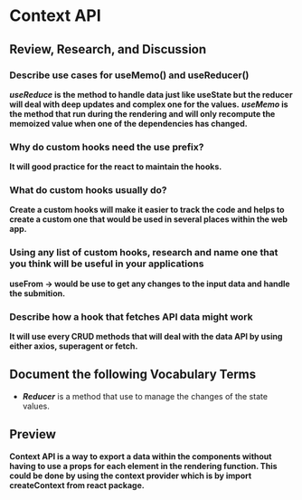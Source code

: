 # Context API

## Review, Research, and Discussion
### Describe use cases for useMemo() and useReducer()
**_useReduce_ is the method to handle data just like useState but the reducer will deal with deep updates and complex one for the values.**
**_useMemo_ is the method that run during the rendering and will only recompute the memoized value when one of the dependencies has changed.**

### Why do custom hooks need the use prefix?
**It will good practice for the react to maintain the hooks.**

### What do custom hooks usually do?
**Create a custom hooks will make it easier to track the code and helps to create a custom one that would be used in several places within the web app.**

### Using any list of custom hooks, research and name one that you think will be useful in your applications
**useFrom -> would be use to get any changes to the input data and handle the submition.**

### Describe how a hook that fetches API data might work
**It will use every CRUD methods that will deal with the data API by using either axios, superagent or fetch.**

## Document the following Vocabulary Terms
- **_Reducer_** is a method that use to manage the changes of the state values.

## Preview
**Context API is a way to export a data within the components without having to use a props for each element in the rendering function. This could be done by using the context provider which is by import createContext from react package.**